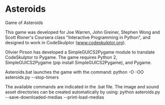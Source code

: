 # Asteroids
Game of Asteroids

This game was developed for Joe Warren, John Greiner, Stephen Wong and Scott Rixner's Coursera class "Interactive Programming in Python", and designed to work in CodeSkulptor (www.codeskulptor.org).

Olivier Pirson has developed a SimpleGUICS2Pygame module to translate CodeSkulptor to Pygame. The game requires Python 2, SimpleGUICS2Pygame (pip install SimpleGUICS2Pygame), and Pygame.

Asteroids.bat launches the game with the command:
python -O -OO asteroids.py --stop-timers

The available commands are indicated in the .bat file.
The image and sound asset directories can be created automatically by using:
python asteroids.py --save-downloaded-medias --print-load-medias 
